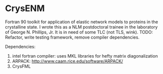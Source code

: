 CrysENM
=======

Fortran 90 toolkit for application of elastic network models to proteins in the crystalline state. 
I wrote this as a NLM postdoctoral trainee in the laboratory of George N. Phillips, Jr.  It is in need of some TLC 
(not TLS, wink).  TODO: Refactor, write testing framework, remove compiler dependencies.  

Dependencies: 
1. intel fortran compiler: uses MKL libraries for hefty matrix diagonalization
2. ARPACK: http://www.caam.rice.edu/software/ARPACK/
3. CrysFML
